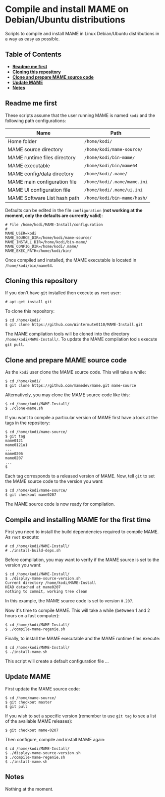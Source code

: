# Compile and install MAME on Debian/Ubuntu distributions #

Scripts to compile and install MAME in Linux Debian/Ubuntu distributions in a way as easy as
possible.

## Table of Contents

* **[Readme me first](#readme-me-first)**
* **[Cloning this repository](#cloning-this-repository)**
* **[Clone and prepare MAME source code](#clone-and-prepare-MAME-source-code)**
* **[Update MAME](#update-mame)**
* **[Notes](#notes)**

## Readme me first ##

These scripts assume that the user running MAME is named `kodi` and the following
path configurations:

| Name                         | Path                        |
|------------------------------|-----------------------------|
| Home folder                  | `/home/kodi/`               |
| MAME source directory        | `/home/kodi/mame-source/`   |
| MAME runtime files directory | `/home/kodi/bin-mame/`      |
| MAME executable              | `/home/kodi/bin/mame64`     |
| MAME config/data directory   | `/home/kodi/.mame/`         |
| MAME main configuration file | `/home/kodi/.mame/mame.ini` |
| MAME UI configuration file   | `/home/kodi/.mame/ui.ini`   |
| MAME Software List hash path | `/home/kodi/bin-mame/hash/` |

Defaults can be edited in the file `configuration` (**not working at the moment, only the defaults
are currently valid**):
```
# File /home/kodi/MAME-Install/configuration
#
MAME_USER=kodi
MAME_SOURCE_DIR=/home/kodi/mame-source/
MAME_INSTALL_DIR=/home/kodi/bin-mame/
MAME_CONFIG_DIR=/home/kodi/.mame/
MAME_EXEC_PATH=/home/kodi/bin/
```

Once compiled and installed, the MAME executable is located in `/home/kodi/bin/mame64`.

## Cloning this repository ##

If you don't have `git` installed then execute as `root` user:
```
# apt-get install git
```

To clone this repository:
```
$ cd /home/kodi/
$ git clone https://github.com/Wintermute0110/MAME-Install.git
```

The MAME compilation tools will be cloned into the directory 
`/home/kodi/MAME-Install/`. To update the MAME compilation tools execute `git pull`.

## Clone and prepare MAME source code ##

As the `kodi` user clone the MAME source code. This will take a while:
```
$ cd /home/kodi/
$ git clone https://github.com/mamedev/mame.git mame-source
```

Alternatively, you may clone the MAME source code like this:
```
$ cd /home/kodi/MAME-Install/
$ ./clone-mame.sh
```

If you want to compile a particular version of MAME first have a look at the
tags in the repository:
```
$ cd /home/kodi/mame-source/
$ git tag
mame0121
mame0121u1
...
mame0206
mame0207
...
$ 
```

Each tag corresponds to a released version of MAME. Now, tell `git` to set the
MAME source code to the version you want:

```
$ cd /home/kodi/mame-source/
$ git checkout mame0207
```

The MAME source code is now ready for compilation.

## Compile and installing MAME for the first time ##

First you need to install the build dependencies required to compile MAME.
As `root` execute:
```
# cd /home/kodi/MAME-Install/
# ./install-build-deps.sh
```

Before compilation, you may want to verify if the MAME source is set to the version you want:
```
$ cd /home/kodi/MAME-Install/
$ ./display-mame-source-version.sh
Current directory /home/kodi/MAME-Install
HEAD detached at mame0207
nothing to commit, working tree clean
```

In this example, the MAME source code is set to version `0.207`.

Now it's time to compile MAME. This will take a while (between 1 and 2 hours on a fast computer):
```
$ cd /home/kodi/MAME-Install/
$ ./compile-mame-regenie.sh
```

Finally, to install the MAME executable and the MAME runtime files execute:
```
$ cd /home/kodi/MAME-Install/
$ ./install-mame.sh
```

This script will create a default configuration file ...

## Update MAME ##

First update the MAME source code:
```
$ cd /home/mame-source/
$ git checkout master
$ git pull
```

If you wish to set a specific version (remember to use `git tag` to see a list of the 
available MAME releases):
```
$ git checkout mame-0207
```

Then configure, compile and install MAME again:
```
$ cd /home/kodi/MAME-Install/
$ ./display-mame-source-version.sh
$ ./compile-mame-regenie.sh
$ ./install-mame.sh
```

## Notes ##

Nothing at the moment.
